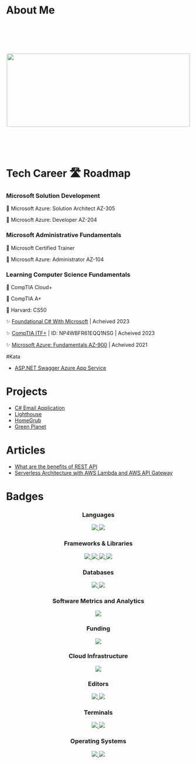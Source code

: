 <!-- Header image -->

# About Me
<br></br>
<br></br>
<div align="center">
<img src="https://media.giphy.com/media/Er3QVX48nt5ok/giphy.gif" width="500" height="200" />
</div>
<br></br>
<br></br>

# Tech Career 🛣️ Roadmap
<h3>Microsoft Solution Development</h3>

🚧 <a >Microsoft Azure: Solution Architect AZ-305</a>

🚧 <a >Microsoft Azure: Developer AZ-204</a>

<h3>Microsoft Administrative Fundamentals</h3>

🚧 <a >Microsoft Certified Trainer</a>

🚧 <a >Microsoft Azure: Administrator AZ-104</a>

<h3>Learning Computer Science Fundamentals</h3>

🚧 <a >CompTIA Cloud+</a>

🚧 <a >CompTIA A+</a>

🚧 <a >Harvard: CS50</a>

✨ <a href="https://www.freecodecamp.org/certification/fcc57182351-d5f8-4c35-a817-7a6d2a075fca/foundational-c-sharp-with-microsoft">Foundational C# With Microsoft</a> <a>| Acheived 2023</a>

✨ <a href="https://www.certmetrics.com/comptia/public/verification.aspx/">CompTIA ITF+</a><a> | ID: NP4WBFR61EQQ1NSG | Acheived 2023</a>

✨ <a href="https://www.credly.com/badges/7b7dca40-ba56-499e-af72-250bc65705aa/public_url">Microsoft Azure: Fundamentals AZ-900</a><a> | Acheived 2021</a>

#Kata
- [ASP.NET Swagger Azure App Service](https://github.com/chitangchin/ASP.NET-Swagger-API-Azure-App-Services)

# Projects
- [C# Email Application](https://github.com/chitangchin/Email-App)
- [Lighthouse](https://github.com/oslabs-beta/Lighthouse)
- [HomeGrub](https://github.com/Animaniacs-PTRI7/Iteration-project-animaniacs)
- [Green Planet](https://github.com/Star-Nosed-Mole-ptri7/scratch-project)


# Articles
- [What are the benefits of REST API](https://medium.com/@chitangb.chin/what-are-the-benefits-of-rest-api-37bf16d75be8)
- [ Serverless Architecture with AWS Lambda and AWS API Gateway](https://www.linkedin.com/feed/update/urn:li:activity:6996212130752397312/)

# Badges
<div align="center">
  <h3>Languages</h3>
 <a href="https://dotnet.microsoft.com/en-us/languages/csharp">
<img src="https://img.shields.io/badge/c%23-%23239120.svg?style=for-the-badge&logo=c-sharp&logoColor=white"/>
</a> 
<a href="https://www.typescriptlang.org/">
<img src="https://camo.githubusercontent.com/ee71fcc1aa3d059265517741dffc4161922fd744377e7a5f07c43381d0aa9aac/68747470733a2f2f696d672e736869656c64732e696f2f62616467652f747970657363726970742d2532333030374143432e7376673f7374796c653d666f722d7468652d6261646765266c6f676f3d74797065736372697074266c6f676f436f6c6f723d7768697465" />
</a> 
</div> 

<div align="center">
  <h3>Frameworks & Libraries</h3> 
<a href="https://nextjs.org/">
<img src="https://img.shields.io/badge/next.js-000000?style=for-the-badge&logo=nextdotjs&logoColor=white" />
</a>
<a href="https://expressjs.com/">
<img src="https://img.shields.io/badge/Express.js-000000?style=for-the-badge&logo=express&logoColor=white" />
</a>
<a href="https://nodejs.org/en/">
<img src="https://img.shields.io/badge/Node.js-339933?style=for-the-badge&logo=nodedotjs&logoColor=white" />
</a>
  <a href="https://graphql.org/">
<img src="https://img.shields.io/badge/GraphQl-E10098?style=for-the-badge&logo=graphql&logoColor=white" />
</a>
</div> 

<div align="center">
  <h3>Databases</h3>
<a href="https://www.mongodb.com/">
<img src="https://img.shields.io/badge/MongoDB-4EA94B?style=for-the-badge&logo=mongodb&logoColor=white" />
</a>
<a href="https://www.postgresql.org/">
<img src="https://img.shields.io/badge/PostgreSQL-316192?style=for-the-badge&logo=postgresql&logoColor=white" />
</a>
</div>

<div align="center">
  <h3>Software Metrics and Analytics</h3>
  <a href="https://prometheus.io/">
<img src="https://img.shields.io/badge/Prometheus-000000?style=for-the-badge&logo=prometheus&labelColor=000000" />
</a>
</div>  

<div align="center">
  <h3>Funding</h3>
<a href="https://stripe.com/docs/api">
<img src="https://img.shields.io/badge/Stripe-626CD9?style=for-the-badge&logo=Stripe&logoColor=white" />
</a>
</div>  

<div align="center">
  <h3>Cloud Infrastructure</h3>
  <a href="https://azure.microsoft.com/en-us/">
<img src="https://img.shields.io/badge/azure-%230072C6.svg?style=for-the-badge&logo=microsoftazure&logoColor=white" />
</a>
</div>  

<div align="center">
  <h3>Editors</h3>
  <a href="https://code.visualstudio.com/">
<img src="https://img.shields.io/badge/Visual_Studio_Code-0078D4?style=for-the-badge&logo=visual%20studio%20code&logoColor=white" />
</a>
  <a href="https://code.visualstudio.com/">
<img src="https://img.shields.io/badge/Visual%20Studio-5C2D91.svg?style=for-the-badge&logo=visual-studio&logoColor=white" />
</a>
</div>  

<div align="center">
  <h3>Terminals</h3>
<a href="https://git-scm.com/">
<img src="https://img.shields.io/badge/GIT-E44C30?style=for-the-badge&logo=git&logoColor=white" />
</a>
  
<a href="https://learn.microsoft.com/en-us/powershell/">
<img src="https://img.shields.io/badge/powershell-5391FE?style=for-the-badge&logo=powershell&logoColor=white" />
</a>
  
</div>  



<div align="center">
  <h3>Operating Systems</h3>
  <a href="https://www.linux.org/">
<img src="https://img.shields.io/badge/Linux-FCC624?style=for-the-badge&logo=linux&logoColor=black" />
</a>

<a href="https://www.microsoft.com/en-us/windows?r=1">
<img src="https://img.shields.io/badge/Windows-0078D6?style=for-the-badge&logo=windows&logoColor=white" />
</a>
</div>  
 
 
 
 
 
 
 
 
 
 
 

  

 

<!--
**chitangchin/Chitangchin** is a ✨ _special_ ✨ repository because its `README.md` (this file) appears on your GitHub profile.

Here are some ideas to get you started:

- 🔭 I’m currently working on ...
- 🌱 I’m currently learning ...
- 👯 I’m looking to collaborate on ...
- 🤔 I’m looking for help with ...
- 💬 Ask me about ...
- 📫 How to reach me: ...
- 😄 Pronouns: ...
- ⚡ Fun fact: ...
-->
